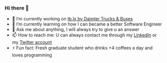 ### Hi there 👋

- 🔭 I’m currently working on [tb.lx by Daimler Trucks & Buses](https://tblx.io/)
- 🌱 I’m currently learning on how I can became a better Software Engineer
- 💬 Ask me about anything, I will always try to give u an answer
- 📫 How to reach me: U can always contact me through my [LinkedIn](https://www.linkedin.com/in/renatompf) or my [Twitter account](https://twitter.com/renatompf)
- ⚡ Fun fact: Fresh graduate student who drinks +4 coffees a day and loves programming
